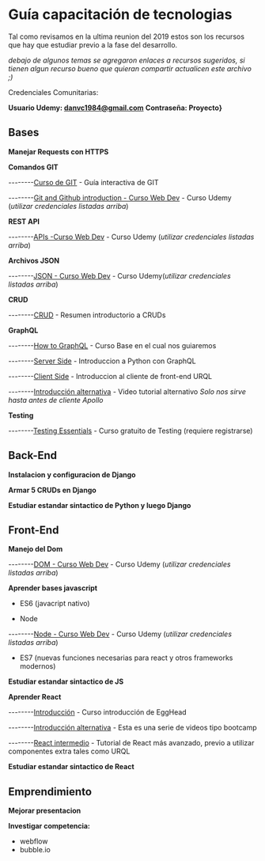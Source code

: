 
# Guía capacitación de tecnologias
Tal como revisamos en la ultima reunion del 2019 estos son los recursos que hay que estudiar previo a la fase del desarrollo.

*debajo de algunos temas se agregaron enlaces a recursos sugeridos, si tienen algun recurso bueno que quieran compartir actualicen este archivo ;)*

Credenciales Comunitarias:

**Usuario Udemy: danvc1984@gmail.com** **Contraseña: Proyecto}**

## Bases
**Manejar Requests con HTTPS**

**Comandos GIT**

--------[Curso de GIT](https://learngitbranching.js.org/) - Guía interactiva de GIT

--------[Git and Github introduction - Curso Web Dev](https://www.udemy.com/course/the-complete-web-development-bootcamp/learn/lecture/12386072#overview) - Curso Udemy (*utilizar credenciales listadas arriba*)

**REST API**

--------[APIs -Curso Web Dev](https://www.udemy.com/course/the-complete-web-development-bootcamp/learn/lecture/12384684#overview) - Curso Udemy (*utilizar credenciales listadas arriba*)

**Archivos JSON**

--------[JSON - Curso Web Dev](https://www.udemy.com/course/the-complete-web-development-bootcamp/learn/lecture/12384714#overview) - Curso Udemy(*utilizar credenciales listadas arriba*)

**CRUD**

--------[CRUD](https://www.codecademy.com/articles/what-is-crud) - Resumen introductorio a CRUDs

**GraphQL**

--------[How to GraphQL](https://www.howtographql.com/) - Curso Base en el cual nos guiaremos

--------[Server Side](https://www.howtographql.com/graphql-python/0-introduction/) - Introduccion a Python con GraphQL

--------[Client Side](https://www.howtographql.com/react-urql/0-introduction/) - Introduccion al cliente de front-end URQL

--------[Introducción alternativa](https://www.youtube.com/playlist?list=PL4cUxeGkcC9iK6Qhn-QLcXCXPQUov1U7f) - Video tutorial alternativo *Solo nos sirve hasta antes de cliente Apollo*

**Testing**

--------[Testing Essentials](https://www.udacity.com/course/software-testing--cs258) - Curso gratuito de Testing (requiere registrarse)

## Back-End
**Instalacion y configuracion de Django**

**Armar 5 CRUDs en Django**

**Estudiar estandar sintactico de Python y luego Django**


## Front-End
**Manejo del Dom**

--------[DOM - Curso Web Dev](https://www.udemy.com/course/the-complete-web-development-bootcamp/learn/lecture/12374106#overview) - Curso Udemy (*utilizar credenciales listadas arriba*)

**Aprender bases javascript**

* ES6 (javacript nativo)  

* Node

--------[Node - Curso Web Dev](https://www.udemy.com/course/the-complete-web-development-bootcamp/learn/lecture/12384268#overview) - Curso Udemy (*utilizar credenciales listadas arriba*)

* ES7 (nuevas funciones necesarias para react y otros frameworks modernos)

**Estudiar estandar sintactico de JS**

**Aprender React**

--------[Introducción](https://egghead.io/courses/start-learning-react) - Curso introducción de EggHead

--------[Introducción alternativa](https://tylermcginnis.com/free-react-bootcamp/?ref=designrevision.com) - Esta es una serie de videos tipo bootcamp

--------[React intermedio](https://reactarmory.com/guides/learn-react-by-itself/react-basics#JSX-converts-to-JavaScript) - Tutorial de React más avanzado, previo a utilizar componentes extra tales como URQL

**Estudiar estandar sintactico de React**

## Emprendimiento
**Mejorar presentacion**

**Investigar competencia:**

* webflow
* bubble.io

